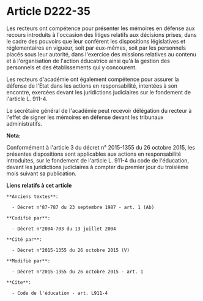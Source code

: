 # Article D222-35

Les recteurs ont compétence pour présenter les mémoires en défense aux recours introduits à l'occasion des litiges relatifs
aux décisions prises, dans le cadre des pouvoirs que leur confèrent les dispositions législatives et réglementaires en
vigueur, soit par eux-mêmes, soit par les personnels placés sous leur autorité, dans l'exercice des missions relatives au
contenu et à l'organisation de l'action éducatrice ainsi qu'à la gestion des personnels et des établissements qui y
concourent. 

Les recteurs d'académie ont également compétence pour assurer la défense de l'Etat dans les actions en responsabilité,
intentées à son encontre, exercées devant les juridictions judiciaires sur le fondement de l'article L. 911-4. 

Le secrétaire général de l'académie peut recevoir délégation du recteur à l'effet de signer les mémoires en défense devant
les tribunaux administratifs.

**Nota:**

Conformément à l'article 3 du décret n° 2015-1355 du 26 octobre 2015, les présentes dispositions sont applicables aux actions
en responsabilité introduites, sur le fondement de l'article L. 911-4 du code de l'éducation, devant les juridictions
judiciaires à compter du premier jour du troisième mois suivant sa publication.

**Liens relatifs à cet article**

	**Anciens textes**:

	  - Décret n°87-787 du 23 septembre 1987 - art. 1 (Ab)

	**Codifié par**:

	  - Décret n°2004-703 du 13 juillet 2004

	**Cité par**:

	  - Décret n°2015-1355 du 26 octobre 2015 (V)

	**Modifié par**:

	  - Décret n°2015-1355 du 26 octobre 2015 - art. 1

	**Cite**:

	  - Code de l'éducation - art. L911-4
